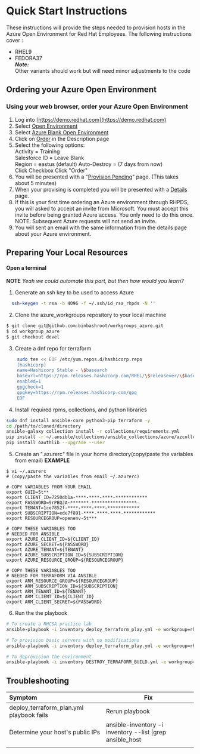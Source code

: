 Quick Start Instructions
====
 These instructions will provide the steps needed to provision hosts in the Azure Open Environment for Red Hat Employees. The following instructions cover :
- RHEL9
- FEDORA37  
***Note:***  
Other variants should work but will need minor adjustments to the code

## Ordering your Azure Open Environment
### Using your web browser, order your Azure Open Environment
1. Log into [https://demo.redhat.com](https://demo.redhat.com)
2. Select [Open Environment](images/openenv.png)
3. Select [Azure Blank Open Environment](images/azureblankenv.png)
4. Click on [Order](images/azurebedesc.png) in the Description page
5. Select the following options:  
Activity = Training  
Salesforce ID = Leave Blank  
Region = eastus (default)
Auto-Destroy = (7 days from now)  
Click Checkbox
Click "Order"
6. You will be presented with a "[Provision Pending](images/provisionpending.png)" page. (This takes about 5 minutes)
7. When your provising is completed you will be presented with a [Details](images/detailspage.png) page.
8. If this is your first time ordering an Azure environment through RHPDS, you will asked to accept an invite from Microsoft. You must accept this invite before being granted Azure access. You only need to do this once.  
NOTE: Subsequent Azure requests will not send an invite.
9.  You will sent an email with the same information from the details page about your Azure environment.  

## Preparing Your Local Resources

#### Open a terminal 
**NOTE** *Yeah we could automate this part, but then how would you learn?*
1. Generate an ssh key to be used to access Azure
```bash
  ssh-keygen -t rsa -b 4096 -f ~/.ssh/id_rsa_rhpds -N ''
```
2. Clone the azure_workgroups repository to your local machine
```bash
$ git clone git@github.com:binbashroot/workgroups_azure.git
$ cd workgroup_azure
$ git checkout devel
```

3.  Create a dnf repo for terraform
```bash
    sudo tee << EOF /etc/yum.repos.d/hashicorp.repo 
    [hashicorp]
    name=Hashicorp Stable - \$basearch
    baseurl=https://rpm.releases.hashicorp.com/RHEL/\$releasever/\$basearch/stable
    enabled=1
    gpgcheck=1
    gpgkey=https://rpm.releases.hashicorp.com/gpg
    EOF
```
4. Install required rpms, collections, and python libraries
```bash
sudo dnf install ansible-core python3-pip terraform -y
cd /path/to/cloned/directory
ansible-galaxy collection install -r collections/requirements.yml 
pip install -r ~/.ansible/collections/ansible_collections/azure/azcollection/requirements-azure.txt --user
pip install oauthlib --upgrade --user
```
5. Create an ".azurerc" file in your home directory(copy/paste the variables from email)
**EXAMPLE**
```
$ vi ~/.azurerc
# (copy/paste the variables from email ~/.azurerc)

# COPY VARIABLES FROM YOUR EMAIL
export GUID=5t**
export CLIENT_ID=7250db1a-****-****-****-************
export PASSWORD=9rPBQJA~*******-*****************-
export TENANT=1ce7852f-****-****-****-************
export SUBSCRIPTION=ede7f891-****-****-****-************
export RESOURCEGROUP=openenv-5t***

# COPY THESE VARIABLES TOO
# NEEDED FOR ANSIBLE 
export AZURE_CLIENT_ID=${CLIENT_ID}
export AZURE_SECRET=${PASSWORD}
export AZURE_TENANT=${TENANT}
export AZURE_SUBSCRIPTION_ID=${SUBSCRIPTION}
export AZURE_RESOURCE_GROUP=${RESOURCEGROUP}

# COPY THESE VARIABLES TOO
# NEEDED FOR TERRAFORM VIA ANSIBLE
export ARM_RESOURCE_GROUP=${RESOURCEGROUP}
export ARM_SUBSCRIPTION_ID=${SUBSCRIPTION}
export ARM_TENANT_ID=${TENANT}
export ARM_CLIENT_ID=${CLIENT_ID}
export ARM_CLIENT_SECRET=${PASSWORD}
```


6. Run the the playbook
```bash
# To create a RHCSA practice lab
ansible-playbook -i inventory deploy_terraform_play.yml -e workgroup=rhcsa 

# To provision basic servers with no modifications
ansible-playbook -i inventory deploy_terraform_play.yml -e workgroup=rhcsa  -e only_tf=true

# To deprovision the environment
ansible-playbook -i inventory DESTROY_TERRAFORM_BUILD.yml -e workgroup=rhcsa 

```

Troubleshooting
----------------

|Symptom|Fix|
|:---|---|
| deploy_terraform_plan.yml playbook fails| Rerun playbook |
| Determine your host's public IPs| ansible-inventory -i inventory --list \|grep ansible_host |
|||
